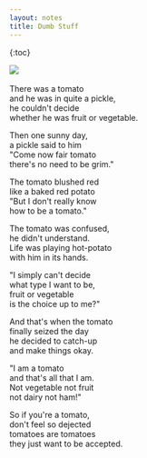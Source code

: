 ```yaml
---
layout: notes
title: Dumb Stuff
---
```


{:toc}

<img class="noninverted" src="../../../assets/img/pizza_bike.gif"/> <img>


There was a tomato<br>
and he was in quite a pickle,<br>
he couldn't decide<br>
whether he was fruit or vegetable.<br>

Then one sunny day,<br>
a pickle said to him<br>
"Come now fair tomato<br>
there's no need to be grim."<br>

The tomato blushed red<br>
like a baked red potato<br>
"But I don't really know<br>
how to be a tomato."<br>

The tomato was confused,<br>
he didn't understand.<br>
Life was playing hot-potato<br>
with him in its hands.<br>

"I simply can't decide<br>
what type I want to be,<br>
fruit or vegetable<br>
is the choice up to me?"<br>

And that's when the tomato<br>
finally seized the day<br>
he decided to catch-up<br>
and make things okay.<br>

"I am a tomato<br>
and that's all that I am.<br>
Not vegetable not fruit<br>
not dairy not ham!"<br>

So if you're a tomato,<br>
don't feel so dejected<br>
tomatoes are tomatoes<br>
they just want to be accepted.<br>


<br>